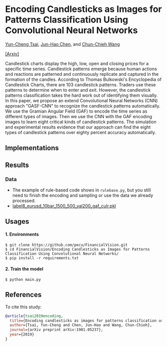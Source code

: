 # Encoding Candlesticks as Images for Patterns Classification Using Convolutional Neural Networks

[Yun-Cheng Tsai](pecu610@gmail.com), [Jun-Hao Chen](o1r2g3a4n5i6z7e8@gmail.com), and [Chun-Chieh Wang](philip27020012@gmail.com)
    
[[Arxiv]](https://arxiv.org/abs/1901.05237)

Candlestick charts display the high, low, open and closing prices for a specific time series. Candlestick patterns emerge because human actions and reactions are patterned and continuously replicate and captured in the formation of the candles. According to Thomas Bulkowski's Encyclopedia of Candlestick Charts, there are 103 candlestick patterns. Traders use these patterns to determine when to enter and exit. However, the candlestick patterns classification takes the hard work out of identifying them visually. In this paper, we propose an extend Convolutional Neural Networks (CNN) approach "GASF-CNN" to recognize the candlestick patterns automatically. We use the Gramian Angular Field (GAF) to encode the time series as different types of images. Then we use the CNN with the GAF encoding images to learn eight critical kinds of candlestick patterns. The simulation and experimental results evidence that our approach can find the eight types of candlestick patterns over eighty percent accuracy automatically. 


## Implementations


## Results


### Data
  - The example of rule-based code shows in `rulebase.py`, but you still need to finish the encoding and sampling or use the data we already processed.
  - [label8_eurusd_10bar_1500_500_val200_gaf_culr.pkl](https://drive.google.com/open?id=1cCym8Re1aPDep29_cj9kUavCrYzpGV-U)

## Usages
#### 1. Environments    
    $ git clone https://github.com/pecu/FinancialVision.git
    $ cd FinancialVision/Encoding Candlesticks as Images for Patterns Classification Using Convolutional Neural Networks/
    $ pip install -r requirements.txt 
#### 2. Train the model
    $ python main.py


## References

To cite this study:
```BibTeX
@article{tsai2019encoding,
  title={Encoding candlesticks as images for patterns classification using convolutional neural networks},
  author={Tsai, Yun-Cheng and Chen, Jun-Hao and Wang, Chun-Chieh},
  journal={arXiv preprint arXiv:1901.05237},
  year={2019}
}
```

